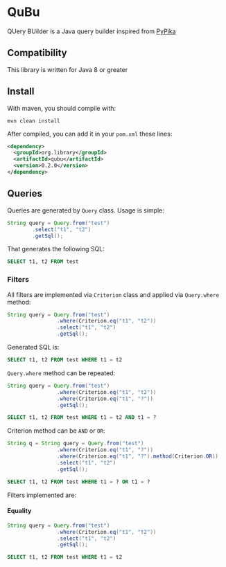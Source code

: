 # QuBu
QUery BUilder is a Java query builder inspired from [PyPika](https://github.com/kayak/pypika)

## Compatibility

This library is written for Java 8 or greater

## Install

With maven, you should compile with:
```
mvn clean install
```

After compiled, you can add it in your `pom.xml` these lines:
```xml
<dependency>
  <groupId>org.library</groupId>
  <artifactId>qubu</artifactId>
  <version>0.2.0</version>
</dependency>
```

## Queries
Queries are generated by `Query` class. Usage is simple:
```java
String query = Query.from("test")
        .select("t1", "t2")
        .getSql();
```
That generates the following SQL:
```sql
SELECT t1, t2 FROM test
```
### Filters
All filters are implemented via `Criterion` class and applied via `Query.where` method:
```java
String query = Query.from("test")
                .where(Criterion.eq("t1", "t2"))
                .select("t1", "t2")
                .getSql();
```
Generated SQL is:
```sql
SELECT t1, t2 FROM test WHERE t1 = t2
```
`Query.where` method can be repeated:
```java
String query = Query.from("test")
                .where(Criterion.eq("t1", "t2"))
                .where(Criterion.eq("t1", "?"))
                .getSql();
```
```sql
SELECT t1, t2 FROM test WHERE t1 = t2 AND t1 = ?
```

Criterion method can be `AND` or `OR`:
```java
String q = String query = Query.from("test")
                .where(Criterion.eq("t1", "?"))
                .where(Criterion.eq("t1", "?").method(Criterion.OR))
                .select("t1", "t2")
                .getSql();
```
```sql
SELECT t1, t2 FROM test WHERE t1 = ? OR t1 = ?
```

Filters implemented are:

#### Equality
```java
String query = Query.from("test")
                .where(Criterion.eq("t1", "t2"))
                .select("t1", "t2")
                .getSql();
```
```sql
SELECT t1, t2 FROM test WHERE t1 = t2
```
